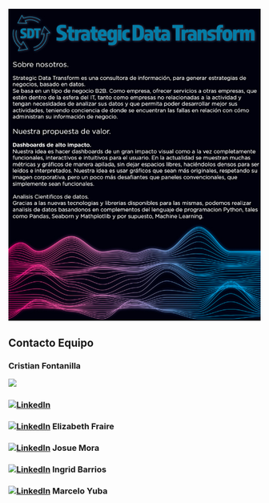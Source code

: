![rendered image description](imagenes/readme.jpg)

## Contacto Equipo
<h3>Cristian Fontanilla</h3>
<p><img src ="scr\HenryLogo.jpg"><p>
<h3><a href="https://www.linkedin.com/in/cristian-fontanilla-2231bb1ab/"><img alt="LinkedIn" src="https://img.shields.io/badge/LinkedIn-blue?style=flat-square&logo=linkedin"></a> </h3>
<h3><a href="https://www.linkedin.com/in/elizabeth-fraire-a830bb234/"><img alt="LinkedIn" src="https://img.shields.io/badge/LinkedIn-blue?style=flat-square&logo=linkedin"></a> Elizabeth Fraire</h3>
<h3><a href="https://www.linkedin.com/in/josue-mora-8778bb1b7/"><img alt="LinkedIn" src="https://img.shields.io/badge/LinkedIn-blue?style=flat-square&logo=linkedin"></a> Josue Mora</h3>
<h3><a href="https://www.linkedin.com/in/ingrid-barrios-v-dataing/"><img alt="LinkedIn" src="https://img.shields.io/badge/LinkedIn-blue?style=flat-square&logo=linkedin"></a> Ingrid Barrios</h3>
<h3><a href="www.linkedin.com/in/marcelo-yuba"><img alt="LinkedIn" src="https://img.shields.io/badge/LinkedIn-blue?style=flat-square&logo=linkedin"></a> Marcelo Yuba</h3>
